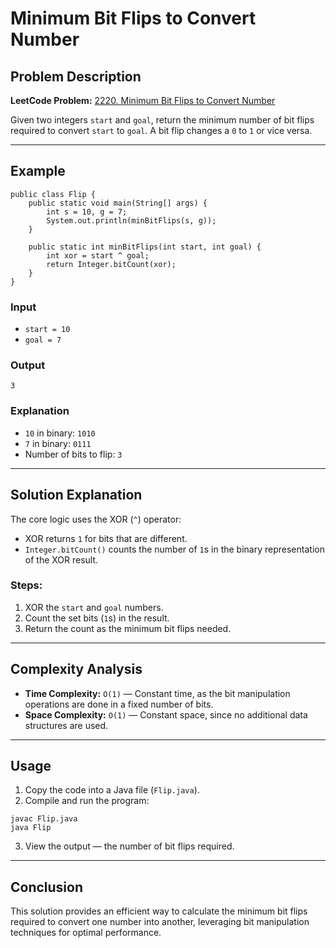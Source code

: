 # Minimum Bit Flips to Convert Number

## Problem Description

**LeetCode Problem:** [2220. Minimum Bit Flips to Convert Number](https://leetcode.com/problems/minimum-bit-flips-to-convert-number/description/)

Given two integers `start` and `goal`, return the minimum number of bit flips required to convert `start` to `goal`. A bit flip changes a `0` to `1` or vice versa.

---

## Example

```java[]
public class Flip {
    public static void main(String[] args) {
        int s = 10, g = 7;
        System.out.println(minBitFlips(s, g));
    }

    public static int minBitFlips(int start, int goal) {
        int xor = start ^ goal;
        return Integer.bitCount(xor);
    }
}
```

### Input
- `start = 10`
- `goal = 7`

### Output
```
3
```

### Explanation
- `10` in binary: `1010`
- `7` in binary:  `0111`
- Number of bits to flip: `3`

---

## Solution Explanation

The core logic uses the XOR (`^`) operator:
- XOR returns `1` for bits that are different.
- `Integer.bitCount()` counts the number of `1`s in the binary representation of the XOR result.

### Steps:
1. XOR the `start` and `goal` numbers.
2. Count the set bits (`1`s) in the result.
3. Return the count as the minimum bit flips needed.

---

## Complexity Analysis

- **Time Complexity:** `O(1)` — Constant time, as the bit manipulation operations are done in a fixed number of bits.
- **Space Complexity:** `O(1)` — Constant space, since no additional data structures are used.

---

## Usage

1. Copy the code into a Java file (`Flip.java`).
2. Compile and run the program:

```[]
javac Flip.java
java Flip
```

3. View the output — the number of bit flips required.

---

## Conclusion

This solution provides an efficient way to calculate the minimum bit flips required to convert one number into another, leveraging bit manipulation techniques for optimal performance.
